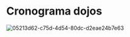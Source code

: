 # Cronograma dojos

![05213d62-c75d-4d54-80dc-d2eae24b7e63](https://github.com/fga-eps-mds/2023-2-GEROcuidado-Doc/assets/51385738/6692eee7-119c-45ac-8d7e-1d6e80033792)
